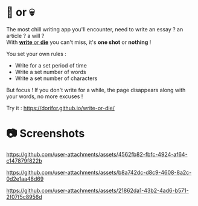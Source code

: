 # 📝 or 💀

The most chill writing app you'll encounter, need to write an essay ? an article ? a will ?   
With [**write** or **die**](https://dorifor.github.io/write-or-die/) you can't miss, it's **one shot** or **nothing** !

You set your own rules : 
- Write for a set period of time
- Write a set number of words
- Write a set number of characters

But focus ! If you don't write for a while, the page disappears along with your words, no more excuses !

Try it : https://dorifor.github.io/write-or-die/

# 📷 Screenshots
https://github.com/user-attachments/assets/4562fb82-fbfc-4924-af64-c147879f822b

https://github.com/user-attachments/assets/b8a742dc-d8c9-4608-8a2c-0d2e1aa48d69

https://github.com/user-attachments/assets/21862da1-43b2-4ad6-b571-2f07f5c8956d

